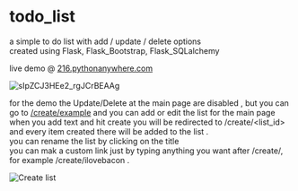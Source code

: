 # todo_list
a simple to do list with add / update / delete options  
created using Flask, Flask_Bootstrap, Flask_SQLalchemy  
  
live demo @ <a href="https://216.pythonanywhere.com/">216.pythonanywhere.com<a>  
  
![sIpZCJ3HEe2_rgJCrBEAAg](https://user-images.githubusercontent.com/120915619/214964675-1d6ff27f-13f3-4d67-9695-87b61f5e1af6.png)  
  
for the demo the Update/Delete at the main page are disabled , but you can go to <a href="https://216.pythonanywhere.com/create/example">/create/example<a> and you can add or edit 
the list for the main page  
when you add text and hit create you will be redirected to /create/<list_id> and every item created there will be added to the list .  
you can rename the list by clicking on the title  
you can mak a custom link just by typing anything you want after /create/, for example /create/ilovebacon .  
  
![Create list](https://user-images.githubusercontent.com/120915619/214966524-54ca895b-aeda-4f9f-a827-b9c033ee93df.png)


